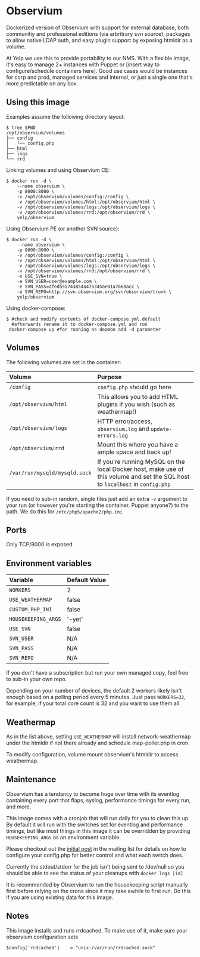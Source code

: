 Observium
=========

Dockerized version of Observium with support for external database, both
communitiy and professional editions (via arbritrary svn source), packages
to allow native LDAP auth, and easy plugin support by exposing htmldir as a
volume.

At Yelp we use this to provide portability to our NMS. With a flexible
image, it's easy to manage 2+ instances with Puppet or 
[insert way to configure/schedule containers here]. Good use cases would be 
instances for corp and prod, managed services and internal, or just a single 
one that's more predictable on any box.

Using this image
----------------

Examples assume the following directory layout:

    $ tree $PWD
    /opt/observium/volumes
    ├── config
    │   └── config.php
    ├── html
    ├── logs
    └── rrd

Linking volumes and using Observium CE:

    $ docker run -d \
        --name observium \
        -p 8000:8000 \
        -v /opt/observium/volumes/config:/config \
        -v /opt/observium/volumes/html:/opt/observium/html \
        -v /opt/observium/volumes/logs:/opt/observium/logs \
        -v /opt/observium/volumes/rrd:/opt/observium/rrd \
        yelp/observium

Using Observium PE (or another SVN source):

    $ docker run -d \
        --name observium \
        -p 8000:8000 \
        -v /opt/observium/volumes/config:/config \
        -v /opt/observium/volumes/html:/opt/observium/html \
        -v /opt/observium/volumes/logs:/opt/observium/logs \
        -v /opt/observium/volumes/rrd:/opt/observium/rrd \
        -e USE_SVN=true \
        -e SVN_USER=user@example.com \
        -e SVN_PASS=dfed555743854a475345ae01a7668acc \
        -e SVN_REPO=http://svn.observium.org/svn/observium/trunk \
        yelp/observium

Using docker-compose:

    $ #check and modify contents of docker-compose.yml.default
      #afterwards rename it to docker-compose.yml and run
     docker-compose up #for running as deamon add -d parameter

Volumes
-------

The following volumes are set in the container:

| Volume                        | Purpose                                                                                                                       |
|:------------------------------|:------------------------------------------------------------------------------------------------------------------------------|
| `/config`                     | `config.php` should go here                                                                                                   |
| `/opt/observium/html`         | This allows you to add HTML plugins if you wish (such as weathermap!)                                                         |
| `/opt/observium/logs`         | HTTP error/access, `observium.log` and `update-errors.log`                                                                    |
| `/opt/observium/rrd`          | Mount this where you have a ample space and back up!                                                                          |
| `/var/run/mysqld/mysqld.sock` | If you're running MySQL on the local Docker host, make use of this volume and set the SQL host to `localhost` in `config.php` |

If you need to sub-in random, single files just add an extra `-v` argument to
your run (or however you're starting the container. Puppet anyone?) to the
path. We do this for `/etc/php5/apache2/php.ini`

Ports
-----

Only TCP/8000 is exposed.

Environment variables
---------------------

| Variable            | Default Value    |
|:--------------------|:-----------------|
| `WORKERS`           | 2                |
| `USE_WEATHERMAP`    | false            |
| `CUSTOM_PHP_INI`    | false            |
| `HOUSEKEEPING_ARGS` | '-yet'           |
| `USE_SVN`           | false            |
| `SVN_USER`          | N/A              |
| `SVN_PASS`          | N/A              |
| `SVN_REPO`          | N/A              |


If you don't have a subscription but run your own managed copy, feel free to
sub-in your own repo.

Depending on your number of devices, the default 2 workers likely isn't enough
based on a polling period every 5 minutes. Just pass ``WORKERS=32``, for
example, if your total core count is 32 and you want to use them all.

Weathermap
----------

As in the list above, setting `USE_WEATHERMAP` will install network-weathermap
under the htmldir if not there already and schedule map-poller.php in cron.

To modify configuration, volume mount observium's htmldir to access weathermap.

Maintenance
-----------

Observium has a tendancy to become huge over time with its eventlog containing
every port that flaps, syslog, performance timings for every run, and more.

This image comes with a cronjob that will run daily for you to clean this up.
By default it will run with the switches set for eventlog and performance
timings, but like most things in this image it can be overridden by providing
`HOUSEKEEPING_ARGS` as an environment variable.

Please checkout out the [initial post] in the mailing list for details on how
to configure your config.php for better control and what each switch does.

Currently the stdout/stderr for the job isn't being sent to /dev/null so you
should be able to see the status of your cleanups with `docker logs [id]`

It is recommended by Observium to run the housekeeping script manually first
before relying on the crons since it may take awhile to first run. Do this if
you are using existing data for this image.

[initial post]: http://postman.memetic.org/pipermail/observium/2014-July/007264.html

Notes
-----

This image installs and runs rrdcached. To make use of it, make sure your
observium configuration sets

    $config['rrdcached']    = "unix:/var/run/rrdcached.sock"
